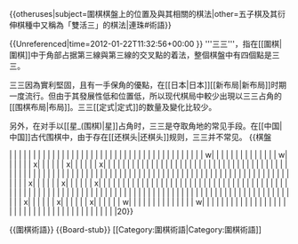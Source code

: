 {{otheruses|subject=圍棋棋盤上的位置及與其相關的棋法|other=五子棋及其衍伸棋種中又稱為「雙活三」的棋法|連珠#術語}}

{{Unreferenced|time=2012-01-22T11:32:56+00:00 }}
'''三三'''，指在[[圍棋|圍棋]]中于角部占据第三線與第三線的交叉點的着法，整個棋盤中有四個點是三三。

三三因為實利堅固，且有一手保角的優點，在[[日本|日本]][[新布局|新布局]]时期一度流行。但由于其發展性低和位置低，所以现代棋局中較少出現以三三占角的[[围棋布局|布局]]。三三[[定式|定式]]的数量及變化比较少。

另外，在对手以[[星_(围棋)|星]]占角时，三三是夺取角地的常见手段。在[[中国|中国]]古代围棋中，由于存在[[还棋头|还棋头]]规则，三三并不常见。
{{棋盤
<!--     A B C D E F G H J K L M N O P Q R S T-->
<!-- 19 -->|  |  |  |  |  |  |  |  |  |  |  |  |  |  |  |  |  |  |  
<!-- 18 -->|  |  |  |  |  |  |  |  |  |  |  |  |  |  |  |  |  |  |  
<!-- 17 -->|  |  | w|  |  |  |  |  |  |  |  |  |  |  |  |  | w|  |  
<!-- 16 -->|  |  |  | x|  |  |  |  |  | x|  |  |  |  |  | x|  |  |  
<!-- 15 -->|  |  |  |  |  |  |  |  |  |  |  |  |  |  |  |  |  |  |  
<!-- 14 -->|  |  |  |  |  |  |  |  |  |  |  |  |  |  |  |  |  |  |  
<!-- 13 -->|  |  |  |  |  |  |  |  |  |  |  |  |  |  |  |  |  |  |  
<!-- 12 -->|  |  |  |  |  |  |  |  |  |  |  |  |  |  |  |  |  |  |  
<!-- 11 -->|  |  |  |  |  |  |  |  |  |  |  |  |  |  |  |  |  |  |  
<!-- 10 -->|  |  |  | x|  |  |  |  |  | x|  |  |  |  |  | x|  |  |  
<!--  9 -->|  |  |  |  |  |  |  |  |  |  |  |  |  |  |  |  |  |  |  
<!--  8 -->|  |  |  |  |  |  |  |  |  |  |  |  |  |  |  |  |  |  |  
<!--  7 -->|  |  |  |  |  |  |  |  |  |  |  |  |  |  |  |  |  |  |  
<!--  6 -->|  |  |  |  |  |  |  |  |  |  |  |  |  |  |  |  |  |  |  
<!--  5 -->|  |  |  |  |  |  |  |  |  |  |  |  |  |  |  |  |  |  |  
<!--  4 -->|  |  |  | x|  |  |  |  |  | x|  |  |  |  |  | x|  |  |  
<!--  3 -->|  |  | w|  |  |  |  |  |  |  |  |  |  |  |  |  | w|  |  
<!--  2 -->|  |  |  |  |  |  |  |  |  |  |  |  |  |  |  |  |  |  |  
<!--  1 -->|  |  |  |  |  |  |  |  |  |  |  |  |  |  |  |  |  |  |  
<!--     A B C D E F G H J K L M N O P Q R S T-->|20}}
{{圍棋術語}}
{{Board-stub}}
[[Category:圍棋術語|Category:圍棋術語]]